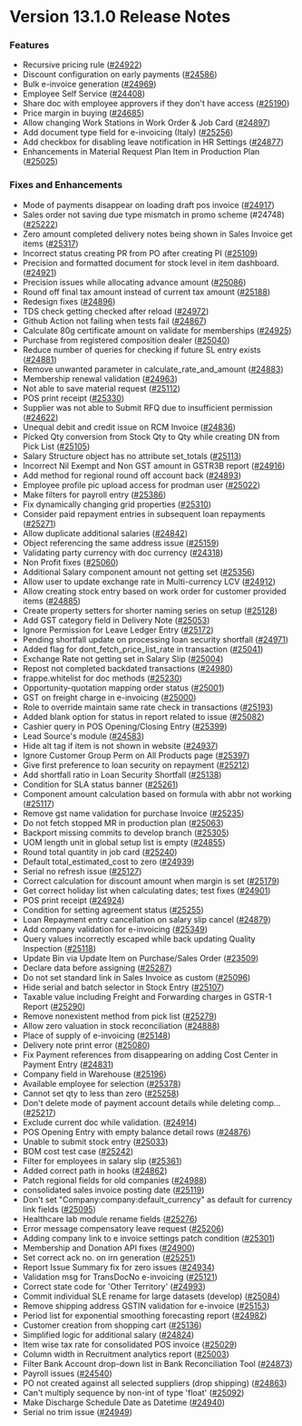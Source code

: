 # Version 13.1.0 Release Notes

### Features

- Recursive pricing rule ([#24922](https://github.com/frappe/prodman/pull/24922))
- Discount configuration on early payments ([#24586](https://github.com/frappe/prodman/pull/24586))
- Bulk e-invoice generation ([#24969](https://github.com/frappe/prodman/pull/24969))
- Employee Self Service ([#24408](https://github.com/frappe/prodman/pull/24408))
- Share doc with employee approvers if they don't have access ([#25190](https://github.com/frappe/prodman/pull/25190))
- Price margin in buying ([#24685](https://github.com/frappe/prodman/pull/24685))
- Allow changing Work Stations in Work Order & Job Card ([#24897](https://github.com/frappe/prodman/pull/24897))
- Add document type field for e-invoicing (Italy) ([#25256](https://github.com/frappe/prodman/pull/25256))
- Add checkbox for disabling leave notification in HR Settings ([#24877](https://github.com/frappe/prodman/pull/24877))
- Enhancements in Material Request Plan Item in Production Plan ([#25025](https://github.com/frappe/prodman/pull/25025))


### Fixes and Enhancements
- Mode of payments disappear on loading draft pos invoice ([#24917](https://github.com/frappe/prodman/pull/24917))
- Sales order not saving due type mismatch in promo scheme (#24748) ([#25222](https://github.com/frappe/prodman/pull/25222))
- Zero amount completed delivery notes being shown in Sales Invoice get items ([#25317](https://github.com/frappe/prodman/pull/25317))
- Incorrect status creating PR from PO after creating PI ([#25109](https://github.com/frappe/prodman/pull/25109))
- Precision and formatted document for stock level in item dashboard. ([#24921](https://github.com/frappe/prodman/pull/24921))
- Precision issues while allocating advance amount ([#25086](https://github.com/frappe/prodman/pull/25086))
- Round off final tax amount instead of current tax amount ([#25188](https://github.com/frappe/prodman/pull/25188))
- Redesign fixes ([#24896](https://github.com/frappe/prodman/pull/24896))
- TDS check getting checked after reload ([#24972](https://github.com/frappe/prodman/pull/24972))
- Github Action not failing when tests fail ([#24867](https://github.com/frappe/prodman/pull/24867))
- Calculate 80g certificate amount on validate for memberships ([#24925](https://github.com/frappe/prodman/pull/24925))
- Purchase from registered composition dealer ([#25040](https://github.com/frappe/prodman/pull/25040))
- Reduce number of queries for checking if future SL entry exists ([#24881](https://github.com/frappe/prodman/pull/24881))
- Remove unwanted parameter in calculate_rate_and_amount ([#24883](https://github.com/frappe/prodman/pull/24883))
- Membership renewal validation ([#24963](https://github.com/frappe/prodman/pull/24963))
- Not able to save material request ([#25112](https://github.com/frappe/prodman/pull/25112))
- POS print receipt ([#25330](https://github.com/frappe/prodman/pull/25330))
- Supplier was not able to Submit RFQ due to insufficient permission ([#24622](https://github.com/frappe/prodman/pull/24622))
- Unequal debit and credit issue on RCM Invoice ([#24836](https://github.com/frappe/prodman/pull/24836))
- Picked Qty conversion from Stock Qty to Qty while creating DN from Pick List ([#25105](https://github.com/frappe/prodman/pull/25105))
- Salary Structure object has no attribute set_totals ([#25113](https://github.com/frappe/prodman/pull/25113))
- Incorrect Nil Exempt and Non GST amount in GSTR3B report ([#24916](https://github.com/frappe/prodman/pull/24916))
- Add method for regional round off account back ([#24893](https://github.com/frappe/prodman/pull/24893))
- Employee profile pic upload access for prodman user ([#25022](https://github.com/frappe/prodman/pull/25022))
- Make filters for payroll entry ([#25386](https://github.com/frappe/prodman/pull/25386))
- Fix dynamically changing grid properties ([#25310](https://github.com/frappe/prodman/pull/25310))
- Consider paid repayment entries in subsequent loan repayments ([#25271](https://github.com/frappe/prodman/pull/25271))
- Allow duplicate additional salaries ([#24842](https://github.com/frappe/prodman/pull/24842))
- Object referencing the same address issue ([#25159](https://github.com/frappe/prodman/pull/25159))
- Validating party currency with doc currency ([#24318](https://github.com/frappe/prodman/pull/24318))
- Non Profit fixes ([#25060](https://github.com/frappe/prodman/pull/25060))
- Additional Salary component amount not getting set ([#25356](https://github.com/frappe/prodman/pull/25356))
- Allow user to update exchange rate in Multi-currency LCV ([#24912](https://github.com/frappe/prodman/pull/24912))
- Allow creating stock entry based on work order for customer provided items ([#24885](https://github.com/frappe/prodman/pull/24885))
- Create property setters for shorter naming series on setup ([#25128](https://github.com/frappe/prodman/pull/25128))
- Add GST category field in Delivery Note ([#25053](https://github.com/frappe/prodman/pull/25053))
- Ignore Permission for Leave Ledger Entry ([#25172](https://github.com/frappe/prodman/pull/25172))
- Pending shortfall update  on processing loan security shortfall ([#24971](https://github.com/frappe/prodman/pull/24971))
- Added flag for dont_fetch_price_list_rate in transaction ([#25041](https://github.com/frappe/prodman/pull/25041))
- Exchange Rate not getting set in Salary Slip ([#25004](https://github.com/frappe/prodman/pull/25004))
- Repost not completed backdated transactions ([#24980](https://github.com/frappe/prodman/pull/24980))
- frappe.whitelist for doc methods ([#25230](https://github.com/frappe/prodman/pull/25230))
- Opportunity-quotation mapping order status ([#25001](https://github.com/frappe/prodman/pull/25001))
- GST on freight charge in e-invoicing ([#25000](https://github.com/frappe/prodman/pull/25000))
- Role to override maintain same rate check in transactions ([#25193](https://github.com/frappe/prodman/pull/25193))
- Added blank option for status in report related to issue ([#25082](https://github.com/frappe/prodman/pull/25082))
- Cashier query in POS Opening/Closing Entry ([#25399](https://github.com/frappe/prodman/pull/25399))
- Lead Source's module ([#24583](https://github.com/frappe/prodman/pull/24583))
- Hide alt tag if item is not shown in website ([#24937](https://github.com/frappe/prodman/pull/24937))
- Ignore Customer Group Perm on All Products page ([#25397](https://github.com/frappe/prodman/pull/25397))
- Give first preference to loan security on repayment ([#25212](https://github.com/frappe/prodman/pull/25212))
- Add shortfall ratio in Loan Security Shortfall ([#25138](https://github.com/frappe/prodman/pull/25138))
- Condition for SLA status banner ([#25261](https://github.com/frappe/prodman/pull/25261))
- Component amount calculation based on formula with abbr not working ([#25117](https://github.com/frappe/prodman/pull/25117))
- Remove gst name validation for purchase Invoice ([#25235](https://github.com/frappe/prodman/pull/25235))
- Do not fetch stopped MR in production plan ([#25063](https://github.com/frappe/prodman/pull/25063))
- Backport missing commits to develop branch ([#25305](https://github.com/frappe/prodman/pull/25305))
- UOM length unit in global setup list is empty ([#24855](https://github.com/frappe/prodman/pull/24855))
- Round total quantity in job card ([#25240](https://github.com/frappe/prodman/pull/25240))
- Default total_estimated_cost to zero ([#24939](https://github.com/frappe/prodman/pull/24939))
- Serial no refresh issue ([#25127](https://github.com/frappe/prodman/pull/25127))
- Correct calculation for discount amount when margin is set ([#25179](https://github.com/frappe/prodman/pull/25179))
- Get correct holiday list when calculating dates; test fixes ([#24901](https://github.com/frappe/prodman/pull/24901))
- POS print receipt ([#24924](https://github.com/frappe/prodman/pull/24924))
- Condition for setting agreement status ([#25255](https://github.com/frappe/prodman/pull/25255))
- Loan Repayment entry cancellation on salary slip cancel ([#24879](https://github.com/frappe/prodman/pull/24879))
- Add company validation for e-invoicing ([#25349](https://github.com/frappe/prodman/pull/25349))
- Query values incorrectly escaped while back updating Quality Inspection ([#25118](https://github.com/frappe/prodman/pull/25118))
- Update Bin via Update Item on Purchase/Sales Order  ([#23509](https://github.com/frappe/prodman/pull/23509))
- Declare data before assigning ([#25287](https://github.com/frappe/prodman/pull/25287))
- Do not set standard link in Sales Invoice as custom ([#25096](https://github.com/frappe/prodman/pull/25096))
- Hide serial and batch selector in Stock Entry ([#25107](https://github.com/frappe/prodman/pull/25107))
- Taxable value including Freight and Forwarding charges in GSTR-1 Report ([#25290](https://github.com/frappe/prodman/pull/25290))
- Remove nonexistent method from pick list ([#25279](https://github.com/frappe/prodman/pull/25279))
- Allow zero valuation in stock reconciliation ([#24888](https://github.com/frappe/prodman/pull/24888))
- Place of supply of e-invoicing ([#25148](https://github.com/frappe/prodman/pull/25148))
- Delivery note print error ([#25080](https://github.com/frappe/prodman/pull/25080))
- Fix Payment references from disappearing on adding Cost Center in Payment Entry ([#24831](https://github.com/frappe/prodman/pull/24831))
- Company field in Warehouse ([#25196](https://github.com/frappe/prodman/pull/25196))
- Available employee for selection ([#25378](https://github.com/frappe/prodman/pull/25378))
- Cannot set qty to less than zero ([#25258](https://github.com/frappe/prodman/pull/25258))
- Don't delete mode of payment account details while deleting comp… ([#25217](https://github.com/frappe/prodman/pull/25217))
- Exclude current doc while validation. ([#24914](https://github.com/frappe/prodman/pull/24914))
- POS Opening Entry with empty balance detail rows ([#24876](https://github.com/frappe/prodman/pull/24876))
- Unable to submit stock entry ([#25033](https://github.com/frappe/prodman/pull/25033))
- BOM cost test case ([#25242](https://github.com/frappe/prodman/pull/25242))
- Filter for employees in salary slip ([#25361](https://github.com/frappe/prodman/pull/25361))
- Added correct path in hooks ([#24862](https://github.com/frappe/prodman/pull/24862))
- Patch regional fields for old companies ([#24988](https://github.com/frappe/prodman/pull/24988))
- consolidated sales invoice posting date ([#25119](https://github.com/frappe/prodman/pull/25119))
- Don't set "Company:company:default_currency" as default for currency link fields ([#25095](https://github.com/frappe/prodman/pull/25095))
- Healthcare lab module rename fields ([#25276](https://github.com/frappe/prodman/pull/25276))
- Error message compensatory leave request ([#25206](https://github.com/frappe/prodman/pull/25206))
- Adding company link to e invoice settings patch condition ([#25301](https://github.com/frappe/prodman/pull/25301))
- Membership and Donation API fixes ([#24900](https://github.com/frappe/prodman/pull/24900))
- Set correct ack no. on irn generation ([#25251](https://github.com/frappe/prodman/pull/25251))
- Report Issue Summary fix for zero issues ([#24934](https://github.com/frappe/prodman/pull/24934))
- Validation msg for TransDocNo e-invoicing ([#25121](https://github.com/frappe/prodman/pull/25121))
- Correct state code for 'Other Territory' ([#24993](https://github.com/frappe/prodman/pull/24993))
- Commit individual SLE rename for large datasets (develop) ([#25084](https://github.com/frappe/prodman/pull/25084))
- Remove shipping address GSTIN validation for e-invoice ([#25153](https://github.com/frappe/prodman/pull/25153))
- Period list for exponential smoothing forecasting report ([#24982](https://github.com/frappe/prodman/pull/24982))
- Customer creation from shopping cart ([#25136](https://github.com/frappe/prodman/pull/25136))
- Simplified logic for additional salary ([#24824](https://github.com/frappe/prodman/pull/24824))
- Item wise tax rate for consolidated POS invoice ([#25029](https://github.com/frappe/prodman/pull/25029))
- Column width in Recruitment analytics report ([#25003](https://github.com/frappe/prodman/pull/25003))
- Filter Bank Account drop-down list in Bank Reconciliation Tool ([#24873](https://github.com/frappe/prodman/pull/24873))
- Payroll issues ([#24540](https://github.com/frappe/prodman/pull/24540))
- PO not created against all selected suppliers (drop shipping) ([#24863](https://github.com/frappe/prodman/pull/24863))
- Can't multiply sequence by non-int of type 'float' ([#25092](https://github.com/frappe/prodman/pull/25092))
- Make Discharge Schedule Date as Datetime ([#24940](https://github.com/frappe/prodman/pull/24940))
- Serial no trim issue ([#24949](https://github.com/frappe/prodman/pull/24949))
